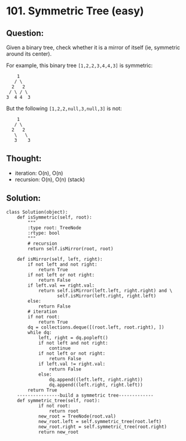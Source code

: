 # 101. Symmetric Tree \(easy\)

## Question:

Given a binary tree, check whether it is a mirror of itself \(ie, symmetric around its center\).

For example, this binary tree `[1,2,2,3,4,4,3]` is symmetric:

```text
    1
   / \
  2   2
 / \ / \
3  4 4  3
```

But the following `[1,2,2,null,3,null,3]` is not:

```text
    1
   / \
  2   2
   \   \
   3    3
```

## Thought:

* iteration: O\(n\), O\(n\)
* recursion: O\(n\), O\(n\) \(stack\)

## Solution:

```text
class Solution(object):
    def isSymmetric(self, root):
        """
        :type root: TreeNode
        :rtype: bool
        """
        # recursion
        return self.isMirror(root, root)
    
    def isMirror(self, left, right):
        if not left and not right:
            return True
        if not left or not right:
            return False
        if left.val == right.val:
            return self.isMirror(left.left, right.right) and \
                   self.isMirror(left.right, right.left)
        else:
            return False
        # iteration
        if not root:
            return True
        dq = collections.deque([(root.left, root.right), ])
        while dq:
            left, right = dq.popleft()
            if not left and not right:
                continue
            if not left or not right:
                return False
            if left.val != right.val:
                return False
            else:
                dq.append((left.left, right.right))
                dq.append((left.right, right.left))
        return True
    ----------------build a symmetric tree-------------
    def symmetric_tree(self, root):
    		if not root:
    			return root
    		new_root = TreeNode(root.val)
    		new_root.left = self.symmetric_tree(root.left)
    		new_root.right = self.symmetric_tree(root.right)
    		return new_root
    
```

